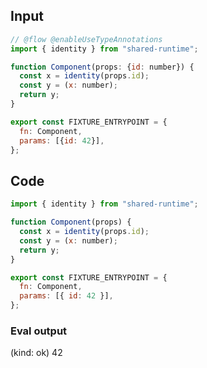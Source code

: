 
## Input

```javascript
// @flow @enableUseTypeAnnotations
import { identity } from "shared-runtime";

function Component(props: {id: number}) {
  const x = identity(props.id);
  const y = (x: number);
  return y;
}

export const FIXTURE_ENTRYPOINT = {
  fn: Component,
  params: [{id: 42}],
};

```

## Code

```javascript
import { identity } from "shared-runtime";

function Component(props) {
  const x = identity(props.id);
  const y = (x: number);
  return y;
}

export const FIXTURE_ENTRYPOINT = {
  fn: Component,
  params: [{ id: 42 }],
};

```
      
### Eval output
(kind: ok) 42